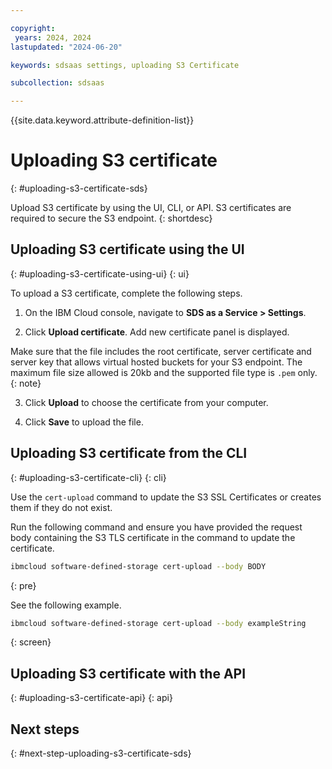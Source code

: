 ```yaml
---

copyright:
 years: 2024, 2024
lastupdated: "2024-06-20"

keywords: sdsaas settings, uploading S3 Certificate

subcollection: sdsaas

---
```


{{site.data.keyword.attribute-definition-list}}

# Uploading S3 certificate
{: #uploading-s3-certificate-sds}

Upload S3 certificate by using the UI, CLI, or API. S3 certificates are required to secure the S3 endpoint.
{: shortdesc}




## Uploading S3 certificate using the UI
{: #uploading-s3-certificate-using-ui}
{: ui}

To upload a S3 certificate, complete the following steps.

1. On the IBM Cloud console, navigate to **SDS as a Service > Settings**.

2. Click **Upload certificate**. Add new certificate panel is displayed.

Make sure that the file includes the root certificate, server certificate and server key that allows virtual hosted buckets for your S3 endpoint. The maximum file size allowed is 20kb and the supported file type is `.pem` only.
{: note}

3. Click **Upload** to choose the certificate from your computer.

4. Click **Save** to upload the file.


## Uploading S3 certificate from the CLI
{: #uploading-s3-certificate-cli}
{: cli}

Use the `cert-upload` command to update the S3 SSL Certificates or creates them if they do not exist.

Run the following command and ensure you have provided the request body containing the S3 TLS certificate in the command to update the certificate.


```sh
ibmcloud software-defined-storage cert-upload --body BODY
```
{: pre}

See the following example.

```bash
ibmcloud software-defined-storage cert-upload --body exampleString
```
{: screen}


## Uploading S3 certificate with the API
{: #uploading-s3-certificate-api}
{: api}




## Next steps
{: #next-step-uploading-s3-certificate-sds}
